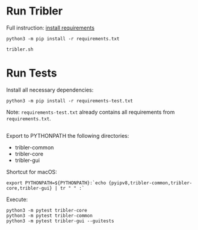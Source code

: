 # Run Tribler

Full instruction: [install requirements](https://github.com/Tribler/tribler#setting-up-your-development-environment)

```
python3 -m pip install -r requirements.txt

tribler.sh
```

# Run Tests

Install all necessary dependencies:
```
python3 -m pip install -r requirements-test.txt
```
Note: `requirements-test.txt` already contains all requirements 
from` requirements.txt`.

##

Export to PYTHONPATH the following directories:

* tribler-common
* tribler-core
* tribler-gui

Shortcut for macOS:
```shell script
export PYTHONPATH=${PYTHONPATH}:`echo {pyipv8,tribler-common,tribler-core,tribler-gui} | tr " " :`
```
Execute:
```
python3 -m pytest tribler-core
python3 -m pytest tribler-common
python3 -m pytest tribler-gui --guitests
```